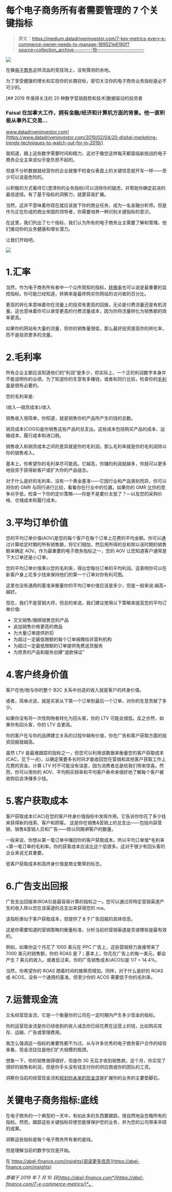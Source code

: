 # 每个电子商务所有者需要管理的 7 个关键指标

> 原文：<https://medium.datadriveninvestor.com/7-key-metrics-every-e-commerce-owner-needs-to-manage-189521e6190f?source=collection_archive---------16----------------------->

[![](img/98d98fc19bce201db535b1ef441475af.png)](http://www.track.datadriveninvestor.com/1B9E)

在像[电子商务](https://abel-finance.com/industries/#ecommerce)这样流血的竞技场上，没有猜测的余地。

为了享受健康的增长和实现你的长期目标，密切关注你的电子商务业务指标是必不可少的。

[](https://www.datadriveninvestor.com/2019/02/04/20-digital-marketing-trends-techniques-to-watch-out-for-in-2019/) [## 2019 年值得关注的 20 种数字营销趋势和技术|数据驱动的投资者

### Faisal 在加拿大工作，拥有金融/经济和计算机方面的背景。他一直积极从事外汇交易…

www.datadriveninvestor.com](https://www.datadriveninvestor.com/2019/02/04/20-digital-marketing-trends-techniques-to-watch-out-for-in-2019/) 

我知道，跟上这些数字需要时间和精力，这对于像您这样每天都面临新挑战的电子商务企业主来说似乎是负担不起的。

但是不分析数据就经营你的企业就像不检查仪表盘上的关键信息就开车一样——至少可以说是危险的。

以积极的方式看待它(澄清你的业务指标)可以消除你的疑虑，并帮助你确定前进的最佳途径。有了基于指标的洞察力，就更容易扩展。

当然，这并不意味着你现在就应该放下你的商业任务，成为一名金融分析师。但是作为正在形成的商业帝国的领导者，你需要培养一种识别关键指标的意识。

在这里，我们列出了七个指标，我们认为所有的电子商务业主需要了解和管理。他们推动你的业务健康和增长潜力。

让我们开始吧。

![](img/18472d4e4ed8eacbd67b7b704ecff6eb.png)

# 1.汇率

当然，作为电子商务所有者中一个众所周知的指标，[转换率](https://en.wikipedia.org/wiki/Conversion_marketing#Conversion_rate)也可以说是最重要的监控指标。你可能已经知道，转换率是最终购买你网站的访问者的百分比。

更高的转化率意味着你在流量上的投资有更高的回报，无论是付费流量还是有机流量。这也意味着你可以承受更高的付费流量成本，因为你将流量转化为销售额的效率更高。

如果你的网站有大量的流量，但你的销售量很低，那么最好投资提高你的转化率，而不是投资更多的流量。

# 2.毛利率

所有企业主都应该知道他们的“利润”是多少，但实际上，一个正的利润数字本身并不能说明你的业绩。为了知道你的生意有多赚钱，或者和同行比较，检查你的[毛利率](https://www.investopedia.com/terms/g/grossmargin.asp)是很有必要的。

您的毛利率是:

(收入—销货成本)/收入

销售收入很简单，你知道，就是销售你的产品所产生的钱的总数。

销货成本(COGS)是你销售这些产品的总支出。这些成本包括购买产品的成本、运输成本、履行成本和进口税。

销售收入和销货成本之间的差异就是你的毛利润。那么毛利率就是你的毛利润除以你的销售收入。

基本上，你希望你的毛利率尽可能高。它越高，你赚的利润就越多，你就可以更多地投资于获得新客户或扩大你的产品组合。

对于什么是好的毛利率，没有一个黄金基准——它因行业和产品类别而异。你可以将你的 GMR 与同行进行比较，看看你在行业中的位置。如果你的 GMR 比你的竞争对手低，检查一下你的定价策略——你是不是要价太低了？—以及您的采购价格、仓储成本和履行成本。

# 3.平均订单价值

您的平均订单价值(AOV)是您的每个客户在每个订单上花费的平均金额。你可以通过计算给定时期的所有销售额，将它们相加，然后用所得的总和除以该时期的销售额来确定 AOV。作为最重要的电子商务指标之一，您的 AOV 让您知道客户通常是下大订单还是小订单。

您的平均订单价值乘以您的毛利率，得出您每份订单的平均利润。这表明你可以在新客户身上花多少钱来保持他们的第一个订单对你有利可图。

这里也没有通用的基准来衡量你的平均订单价值应该是多少，但是一般来说:越高=越好。

现在，我们不是营销大师，但总的来说，我们建议使用以下策略来提高您的平均订单价值:

*   交叉销售/捆绑销售您的产品
*   追加销售价格更高的商品
*   为大量订单提供折扣
*   为超过一定最低限额的每个订单捐赠给非营利机构
*   为超过一定最低限额的订单提供免费送货服务
*   为昂贵的产品和服务创建“退款保证”

# 4.客户终身价值

客户在他/她与你的整个 B2C 关系中创造的收入就是客户的终身价值。

或者，简单点说，就是买家从下第一个订单到最后一个订单，对你的生意贡献了多少。

如果你没有将一次性购物者转化为回头客，你的 LTV 可能会很低。反之亦然，如果你有回头客，你的 LTV 会更高。

你的客户在与你的品牌建立关系的过程中越有价值，你在广告和客户获取方面的投资回报就越高。

虽然 LTV 是最难跟踪的指标之一，但您可以利用该数据来衡量您的客户获取成本(CAC，见下一点)，以确定需要多长时间才能收回您在营销和其他客户获取工作上花费的资金。计算 LTV 时不可能没有误差，因为消费者总是给我们带来惊喜。然而，你可以用你的 AOV、平均购买频率和平均客户寿命来很好地了解每个客户被收购后会净赚多少钱。

# 5.客户获取成本

客户获取成本(CAC)在您的客户终身价值指标中发挥作用。它告诉你你花了多少钱来获得新的线索、客户和顾客。
这是你在销售&营销上的总支出——包括内容营销、销售&营销人员和广告——除以同期*新*客户的数量。

一般来说，你想从第一笔订单中赚回你的客户获取成本。所以平均订单值*毛利率=第一笔订单的毛利率。你的获客成本应该比这个低很多。这对于很少有回头客的企业来说尤其重要。

低客户获取成本和高终身价值是商业繁荣的标志。

# 6.广告支出回报

广告支出回报率(ROAS)是最容易计算的指标之一。您可以通过将特定营销渠道产生的收入除以您在该渠道的总支出来获得您的 roa。

该指标类似于客户获取成本，但提供了关于广告回报的具体信息。

这是你需要知道的营销策略的衡量标准，分析当前的营销渠道是否或哪些是最有效的。

例如，如果你这个月花了 1000 美元在 PPC 广告上，这些营销努力直接带来了 7000 美元的销售额，你的 ROAS 是 7；基本上，你花在广告上的每一美元，都会产生 7 美元的收入。或者反过来，你的广告销售成本(ACOS)是 1/7 = 14.4%。

当然，你希望你的 ROAS 随着时间的推移而增加。同样，对于什么是好的 ROAS 或 ACOS，没有一个通用的基准。但至少你的 ACOS 需要低于你的毛利率。

# 7.运营现金流

又名经营现金流，它是一个衡量你的公司在一定时期内产生多少现金的指标。

你的运营现金流是你已经收到的收入减去你已经花费在运营上的钱，比如购买库存、运输、广告或管理费用。

我怎么强调这一指标的重要性都不为过。从与许多优秀的电子商务客户合作的经验来看，现金流往往是他们扩大规模的瓶颈。

想象一下，你的销售做得很好，但是你 30 天后才收到销售款。这个月，你实现了很好的销售和利润，但是你手头没有钱支付你的供应商或你的团队的工资。

洞察你当前的经营现金流和[规划你未来的现金流](https://abel-finance.com/tag/planning/)是扩展你的业务的主要垫脚石。

# 关键电子商务指标:底线

在电子商务的一个典型的一天中，有如此多的东西要跟踪，很自然地会忽略所有的指标。然而，跟踪这些关键指标将使您能够保护您的业务，并为您的公司带来丰硕的成果。

洞察这些指标是每个电子商务所有者的底线。

但是理解当前的数字仅仅是开始。

在 https://abel-finance.com/insights[阅读更多信息](https://abel-finance.com/insights)

*原载于 2019 年 7 月 10 日*[*https://abel-finance.com*](https://abel-finance.com/7-e-commerce-metrics/)*。*